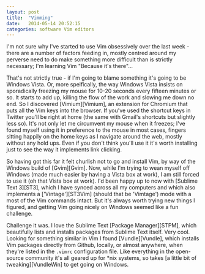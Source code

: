 ```yaml
---
layout: post
title:  "Vimming"
date:   2014-05-14 20:52:15
categories: software Vim editors
---
```


I'm not sure why I've started to use Vim obsessively over the last week - there
are a number of factors feeding in, mostly centred around my perverse need to
do make something more difficult than is strictly necessary; I'm learning Vim
"Because it's there"...

That's not strictly true - if I'm going to blame something it's going to be
Windows Vista. Or, more speifically, the way Windows Vista insists on
sporadically freezing my mouse for 10-20 seconds every fifteen minutes or so.
It starts to add up, killing the flow of the work and slowing me down no end.
So I discovered [Vimium][Vimium], an extension for Chromium that puts all the
Vim keys into the browser. If you've used the shortcut keys in Twitter you'll
be right at home (the same with Gmail's shortcuts but slightly less so). It's
not only let me circumvent my mouse when it freezes; I've found myself using it
in preference to the mouse in most cases, fingers sitting happily on the home
keys as I navigate around the web, mostly without any hold ups. Even if you
don't think you'll use it it's worth installing just to see the way it implements
link clicking.

So having got this far it felt churlish not to go and install Vim, by way of
the Windows build of [Gvim][Gvim]. Now, while I'm trying to wean myself off
Windows (made much easier by having a Vista box at work), I am still forced to
use it (oh that Vista box at work). I'd been happy up to now with [Sublime Text
3][ST3], which I have synced across all my computers and which also implements
a ['Vintage'][ST3Vim] (should that be 'Vimtage') mode with a most of the Vim
commands intact. But it's always worth trying new things I figured, and getting
Vim going nicely on Windows seemed like a fun challenge.

Challenge it was. I love the Sublime Text [Package Manager][STPM], which
beautifully lists and installs packages from Sublime Text itself. Very cool.
Looking for something similar in Vim I found [Vundle][Vundle], which installs
Vim packages directly from Github, locally, or almost anywhere, when they're
listed in the `.vimrc` configuration file. Like everything in the open-source
community it's all geared up for \*nix systems, so takes [a little bit of
tweaking][VundleWin] to get going on Windows.

